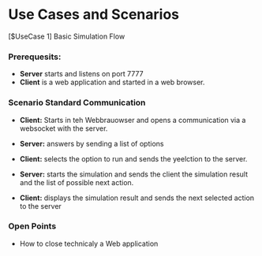 # Use Cases and Scenarios

[$UseCase 1] Basic Simulation Flow

### Prerequesits:

 - __Server__ starts and listens on port 7777
 - __Client__ is a web application and started in a web browser.

### Scenario Standard Communication
 
 - __Client:__ Starts in teh Webbrauowser and opens a communication via a 
			websocket with the server.
 
 - __Server:__ answers by sending a list of options 
 
  - __Client:__ selects the option to run and sends the yeelction to the server. 
  
  - __Server:__ starts the simulation and sends the client the simulation result 
			and the list of possible next action.
  
  - __Client:__ displays the simulation result and sends the next selected action 
			to the server
  
 ### Open Points
 
  - How to close technicaly a Web application